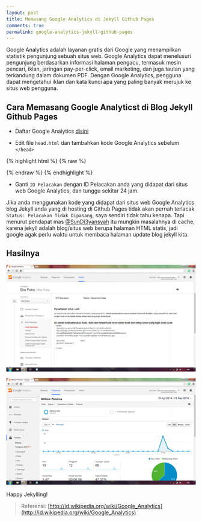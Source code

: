 ```yaml
---
layout: post
title: Memasang Google Analytics di Jekyll Github Pages
comments: true
permalink: google-analytics-jekyll-github-pages
---
```


Google Analytics adalah layanan gratis dari Google yang menampilkan statistik pengunjung sebuah situs web. Google Analytics dapat menelusuri pengunjung berdasarkan informasi halaman pengacu, termasuk mesin pencari, iklan, jaringan pay-per-click, email marketing, dan juga tautan yang terkandung dalam dokumen PDF. Dengan Google Analytics, pengguna dapat mengetahui iklan dan kata kunci apa yang paling banyak merujuk ke situs web pengguna.

## Cara Memasang Google Analyticst di Blog Jekyll Github Pages ##
- Daftar Google Analytics [disini](http://www.google.com/analytics/)

- Edit file `head.html` dan tambahkan kode Google Analytics sebelum `</head>`

{% highlight html %}
{% raw %}
<head>
  <link href="http://gmpg.org/xfn/11" rel="profile">
  <meta http-equiv="content-type" content="text/html; charset=utf-8">

  <!-- Enable responsiveness on mobile devices-->
  <meta name="viewport" content="width=device-width, initial-scale=1.0, maximum-scale=1">

  <title>
    {% if page.title == "Home" %}
      {{ site.title }} &middot; {{ site.tagline }}
    {% else %}
      {{ page.title }} &middot; {{ site.title }}
    {% endif %}
  </title>

  <!-- CSS -->
  <link rel="stylesheet" href="{{ site.baseurl }}public/css/poole.css">
  <link rel="stylesheet" href="{{ site.baseurl }}public/css/syntax.css">

  <!-- Icons -->
  <link rel="apple-touch-icon-precomposed" sizes="144x144" href="{{ site.baseurl }}public/eka-putra.png">
  <link rel="shortcut icon" href="{{ site.baseurl }}public/eka-putra2.png">

  <!-- RSS -->
  <link rel="alternate" type="application/rss+xml" title="RSS" href="{{ site.baseurl }}atom.xml">

  <script type="text/javascript">
    var _gaq = _gaq || [];
    _gaq.push(['_setAccount', 'ID Pelacakan']);
    _gaq.push(['_setDomainName','github.io']);
    _gaq.push(['_trackPageview']);

    (function() {
      var ga = document.createElement('script'); ga.type = 'text/javascript'; ga.async = true;
      ga.src = ('https:' == document.location.protocol ? 'https://ssl' : 'http://www') + '.google-analytics.com/ga.js';
      var s = document.getElementsByTagName('script')[0]; s.parentNode.insertBefore(ga, s);
    })();
  </script>
</head>
{% endraw %}
{% endhighlight %}

- Ganti `ID Pelacakan` dengan ID Pelacakan anda yang didapat dari situs web Google Analytics, dan tunggu sekitar 24 jam.

Jika anda menggunakan kode yang didapat dari situs web Google Analytics blog Jekyll anda yang di hosting di Github Pages tidak akan pernah terlacak `Status: Pelacakan Tidak Dipasang`, saya sendiri tidak tahu kenapa. Tapi menurut pendapat mas [@SunDi3yansyah](http://twitter.com/SunDi3yansyah) itu mungkin masalahnya di cache, karena jekyll adalah blog/situs web berupa halaman HTML statis, jadi google agak perlu waktu untuk membaca halaman update blog jekyll kita.

## Hasilnya

![](/assets/IMG_1409191.png)

![](/assets/IMG_1409192.png)

Happy Jekylling!

> Referensi: [http://id.wikipedia.org/wiki/Google_Analytics](http://id.wikipedia.org/wiki/Google_Analytics)

